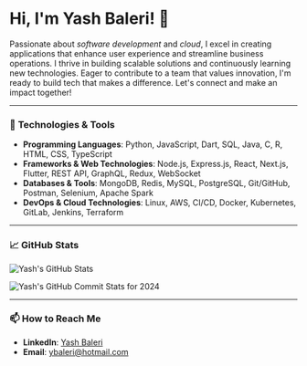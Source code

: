 # Hi, I'm Yash Baleri! 👋

Passionate about *software development* and *cloud*, I excel in creating applications that enhance user experience and streamline business operations. I thrive in building scalable solutions and continuously learning new technologies. Eager to contribute to a team that values innovation, I'm ready to build tech that makes a difference. Let's connect and make an impact together!



---

### 🔧 **Technologies & Tools**

- **Programming Languages**: Python, JavaScript, Dart, SQL, Java, C, R, HTML, CSS, TypeScript
- **Frameworks & Web Technologies**: Node.js, Express.js, React, Next.js, Flutter, REST API, GraphQL, Redux, WebSocket
- **Databases & Tools**: MongoDB, Redis, MySQL, PostgreSQL, Git/GitHub, Postman, Selenium, Apache Spark
- **DevOps & Cloud Technologies**: Linux, AWS, CI/CD, Docker, Kubernetes, GitLab, Jenkins, Terraform

---

### 📈 **GitHub Stats**

![Yash's GitHub Stats](https://github-readme-stats.vercel.app/api?username=YashBaleri&show_icons=true&hide_rank=true&hide=stars,issues,contribs&include_all_commits=true&count_private=true&theme=radical)

![Yash's GitHub Commit Stats for 2024](https://github-readme-streak-stats.herokuapp.com/?user=YashBaleri&theme=radical)


---

### 📫 **How to Reach Me**

- **LinkedIn**: [Yash Baleri](https://www.linkedin.com/in/yashbaleri)
- **Email**: ybaleri@hotmail.com

<!--
**YashBaleri/YashBaleri** is a ✨ _special_ ✨ repository because its `README.md` (this file) appears on your GitHub profile.

Here are some ideas to get you started:

- 🔭 I’m currently working on ...
- 🌱 I’m currently learning ...
- 👯 I’m looking to collaborate on ...
- 🤔 I’m looking for help with ...
- 💬 Ask me about ...
- 📫 How to reach me: ...
- 😄 Pronouns: ...
- ⚡ Fun fact: ...
-->
